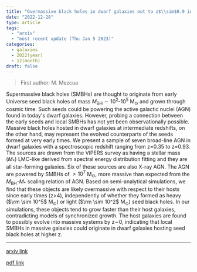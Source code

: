```yaml
---
title: "Overmassive black holes in dwarf galaxies out to z$\\sim$0.9 in the VIPERS survey"
date: "2022-12-28"
type: article
tags:
  - "arxiv"
  - "most recent update (Thu Jan 5 2023)"
categories:
  - galaxies
  - 2022(year)
  - 12(month)
draft: false
---
```


> First author: M. Mezcua

 Supermassive black holes (SMBHs) are thought to originate from early Universe
seed black holes of mass $M_\mathrm{BH} \sim 10^2$-10$^5$ M$_{\odot}$ and grown
through cosmic time. Such seeds could be powering the active galactic nuclei
(AGN) found in today's dwarf galaxies. However, probing a connection between
the early seeds and local SMBHs has not yet been observationally possible.
Massive black holes hosted in dwarf galaxies at intermediate redshifts, on the
other hand, may represent the evolved counterparts of the seeds formed at very
early times. We present a sample of seven broad-line AGN in dwarf galaxies with
a spectroscopic redshift ranging from z=0.35 to z=0.93. The sources are drawn
from the VIPERS survey as having a stellar mass ($M_\mathrm{*}$) LMC-like
derived from spectral energy distribution fitting and they are all star-forming
galaxies. Six of these sources are also X-ray AGN. The AGN are powered by SMBHs
of $>10^7$ M$_{\odot}$, more massive than expected from the
$M_\mathrm{BH}$-$M_\mathrm{*}$ scaling relation of AGN. Based on
semi-analytical simulations, we find that these objects are likely overmassive
with respect to their hosts since early times (z$>$4), independently of whether
they formed as heavy ($\rm \sim 10^5$ M$_\odot$) or light ($\rm \sim 10^2$
M$_\odot$) seed black holes. In our simulations, these objects tend to grow
faster than their host galaxies, contradicting models of synchronized growth.
The host galaxies are found to possibly evolve into massive systems by
z$\sim$0, indicating that local SMBHs in massive galaxies could originate in
dwarf galaxies hosting seed black holes at higher z.

---
[arxiv link](http://arxiv.org/abs/2212.14057v1)

[pdf link](http://arxiv.org/pdf/2212.14057v1)
